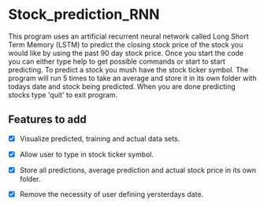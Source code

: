 # Stock_prediction_RNN
This program uses an artificial recurrent neural network called Long Short Term Memory (LSTM) to predict the closing stock price of the stock you would like by using the past 90 day stock price.
Once you start the code you can either type help to get possible commands or start to start predicting.
To predict a stock you mush have the stock ticker symbol.
The program will run 5 times to take an average and store it in its own folder with todays date and stock being predicted.
When you are done predicting stocks type 'quit' to exit program.

## Features to add
- [X] Visualize predicted, training and actual data sets. 
- [X] Allow user to type in stock ticker symbol.
- [X] Store all predictions, average prediction and actual stock price in its own folder. 
- [X] Remove the necessity of user defining yersterdays date.



